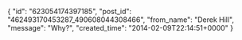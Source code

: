  {
   "id": "623054174397185",
   "post_id": "462493170453287_490608044308466",
   "from_name": "Derek Hill",
   "message": "Why?",
   "created_time": "2014-02-09T22:14:51+0000"
 }
